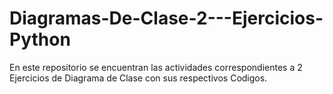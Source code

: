 # Diagramas-De-Clase-2---Ejercicios-Python
En este repositorio se encuentran las actividades correspondientes a 2 Ejercicios de Diagrama de Clase con sus respectivos Codigos.
